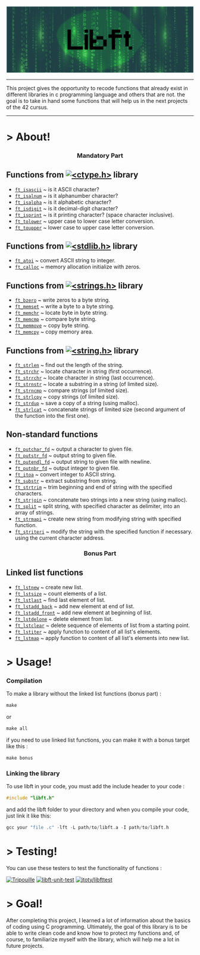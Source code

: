
<div align="center">
<img width=800 hiegth=400 src="https://github.com/Mou-SED/LogosD/blob/master/LibftD.png">
</div>

<hr/>

This project gives the opportunity to recode functions that already exist in different libraries in c programming language and others that are not. the goal is to take in hand some functions that will help us in the next projects of the 42 cursus.

<hr/>

# > About!

<h3 align="center">Mandatory Part</h3>

## Functions from [![<ctype.h>](https://img.shields.io/badge/-%3Cctype.h%3E-blue)](https://devdocs.io/c/string/byte) library

- [`ft_isascii`](https://github.com/Mou-SED/libft-42-cursus/blob/main/src/ft_isascii.c) ~ is it ASCII character?
- [`ft_isalnum`](https://github.com/Mou-SED/libft-42-cursus/blob/main/src/ft_isalnum.c) ~ is it alphanumber character?
- [`ft_isalpha`](https://github.com/Mou-SED/libft-42-cursus/blob/main/src/ft_isalpha.c) ~ is it alphabetic character?
- [`ft_isdigit`](https://github.com/Mou-SED/libft-42-cursus/blob/main/src/ft_isdigit.c) ~ is it decimal-digit character?
- [`ft_isprint`](https://github.com/Mou-SED/libft-42-cursus/blob/main/src/ft_isprint.c) ~ is it printing character? (space character inclusive).
- [`ft_tolower`](https://github.com/Mou-SED/libft-42-cursus/blob/main/src/ft_tolower.c) ~ upper case to lower case letter conversion.
- [`ft_toupper`](https://github.com/Mou-SED/libft-42-cursus/blob/main/src/ft_toupper.c) ~ lower case to upper case letter conversion.

## Functions from [![<stdlib.h>](https://img.shields.io/badge/-%3Cstdlib.h%3E-blue)](https://devdocs.io/c/memory) library

- [`ft_atoi`](https://github.com/Mou-SED/libft-42-cursus/blob/main/src/ft_atoi.c) ~ convert ASCII string to integer.
- [`ft_calloc`](https://github.com/Mou-SED/libft-42-cursus/blob/main/src/ft_calloc.c) ~ memory allocation initialize with zeros.

## Functions from [![<strings.h>](https://img.shields.io/badge/-%3Cstrings.h%3E-blue)](https://fr.wikipedia.org/wiki/String.h) library

- [`ft_bzero`](https://github.com/Mou-SED/libft-42-cursus/blob/main/src/ft_bzero.c) ~ write zeros to a byte string.
- [`ft_memset`](https://github.com/Mou-SED/libft-42-cursus/blob/main/src/ft_memset.c) ~ write a byte to a byte string.
- [`ft_memchr`](https://github.com/Mou-SED/libft-42-cursus/blob/main/src/ft_memchr.c) ~ locate byte in byte string.
- [`ft_memcmp`](https://github.com/Mou-SED/libft-42-cursus/blob/main/src/ft_memcmp.c) ~ compare byte string.
- [`ft_memmove`](https://github.com/Mou-SED/libft-42-cursus/blob/main/src/ft_memmove.c) ~ copy byte string.
- [`ft_memcpy`](https://github.com/Mou-SED/libft-42-cursus/blob/main/src/ft_memcpy.c) ~ copy memory area.

## Functions from [![<string.h>](https://img.shields.io/badge/-%3Cstring.h%3E-blue)](https://devdocs.io/c/string/byte) library

- [`ft_strlen`](https://github.com/Mou-SED/libft-42-cursus/blob/main/src/ft_strlen.c) ~ find out the length of the string.
- [`ft_strchr`](https://github.com/Mou-SED/libft-42-cursus/blob/main/src/ft_strchr.c) ~ locate character in string (first occurrence).
- [`ft_strrchr`](https://github.com/Mou-SED/libft-42-cursus/blob/main/src/ft_strrchr.c) ~ locate character in string (last occurrence).
- [`ft_strnstr`](https://github.com/Mou-SED/libft-42-cursus/blob/main/src/ft_strnstr.c) ~ locate a substring in a string (of limited size).
- [`ft_strncmp`](https://github.com/Mou-SED/libft-42-cursus/blob/main/src/ft_strncmp.c) ~ compare strings (of limited size).
- [`ft_strlcpy`](https://github.com/Mou-SED/libft-42-cursus/blob/main/src/ft_strlcpy.c) ~ copy strings (of limited size).
- [`ft_strdup`](https://github.com/Mou-SED/libft-42-cursus/blob/main/src/ft_strdup.c) ~ save a copy of a string (using malloc).
- [`ft_strlcat`](https://github.com/Mou-SED/libft-42-cursus/blob/main/src/ft_strlcat.c) ~ concatenate strings of limited size (second argument of the function into the first one).

## Non-standard functions

- [`ft_putchar_fd`](https://github.com/Mou-SED/libft-42-cursus/blob/main/src/ft_putchar_fd.c) ~ output a character to given file.
- [`ft_putstr_fd`](https://github.com/Mou-SED/libft-42-cursus/blob/main/src/ft_putstr_fd.c) ~ output string to given file.
- [`ft_putendl_fd`](https://github.com/Mou-SED/libft-42-cursus/blob/main/src/ft_putendl_fd.c) ~ output string to given file with newline.
- [`ft_putnbr_fd`](https://github.com/Mou-SED/libft-42-cursus/blob/main/src/ft_putnbr_fd.c) ~ output integer to given file.
- [`ft_itoa`](https://github.com/Mou-SED/libft-42-cursus/blob/main/src/ft_itoa.c) ~ convert integer to ASCII string.
- [`ft_substr`](https://github.com/Mou-SED/libft-42-cursus/blob/main/src/ft_substr.c) ~ extract substring from string.
- [`ft_strtrim`](https://github.com/Mou-SED/libft-42-cursus/blob/main/src/ft_strtrim.c) ~ trim beginning and end of string with the specified characters.
- [`ft_strjoin`](https://github.com/Mou-SED/libft-42-cursus/blob/main/src/ft_strjoin.c) ~ concatenate two strings into a new string (using malloc).
- [`ft_split`](https://github.com/Mou-SED/libft-42-cursus/blob/main/src/ft_split.c) ~ split string, with specified character as delimiter, into an array of strings.
- [`ft_strmapi`](https://github.com/Mou-SED/libft-42-cursus/blob/main/src/ft_strmapi.c) ~ create new string from modifying string with specified function.
- [`ft_striteri`](https://github.com/Mou-SED/libft-42-cursus/blob/main/src/ft_striteri.c) ~ modify the string with the specified function if necessary. using the current character address.

<h3 align="center">Bonus Part</h3>

## Linked list functions

- [`ft_lstnew`](https://github.com/Mou-SED/libft-42-cursus/blob/main/src/bonus/ft_lstnew.c) ~ create new list.
- [`ft_lstsize`](https://github.com/Mou-SED/libft-42-cursus/blob/main/src/bonus/ft_lstsize.c) ~ count elements of a list.
- [`ft_lstlast`](https://github.com/Mou-SED/libft-42-cursus/blob/main/src/bonus/ft_lstlast.c) ~ find last element of list.
- [`ft_lstadd_back`](https://github.com/Mou-SED/libft-42-cursus/blob/main/src/bonus/ft_lstadd_back.c) ~ add new element at end of list.
- [`ft_lstadd_front`](https://github.com/Mou-SED/libft-42-cursus/blob/main/src/bonus/ft_lstadd_front.c) ~ add new element at beginning of list.
- [`ft_lstdelone`](https://github.com/Mou-SED/libft-42-cursus/blob/main/src/bonus/ft_lstdelone.c) ~ delete element from list.
- [`ft_lstclear`](https://github.com/Mou-SED/libft-42-cursus/blob/main/src/bonus/ft_lstclear.c) ~ delete sequence of elements of list from a starting point.
- [`ft_lstiter`](https://github.com/Mou-SED/libft-42-cursus/blob/main/src/bonus/ft_lstiter.c) ~ apply function to content of all list's elements.
- [`ft_lstmap`](https://github.com/Mou-SED/libft-42-cursus/blob/main/src/bonus/ft_lstmap.c) ~ apply function to content of all list's elements into new list.
  
# > Usage!

### Compilation

To make a library without the linked list functions (bonus part) :

```c
make
```
or
```c
make all
```
if you need to use linked list functions, you can make it with a bonus target like this :
```c
make bonus
```

### Linking the library

To use libft in your code, you must add the include header to your code :

```c
#include "libft.h"
```
and add the libft folder to your directory and when you compile your code, just link it like this:

```c
gcc your "file .c" -lft -L path/to/libft.a -I path/to/libft.h
```

# > Testing!

You can use these testers to test the functionality of functions :

[![Tripouille](https://img.shields.io/badge/-Tripouille%2FTester-green)](https://github.com/Tripouille/libftTester) [![libft-unit-test](https://img.shields.io/badge/-alelievr%20%2F%20libft--unit--test-green)](https://github.com/alelievr/libft-unit-test) [![jtoty/libfttest](https://img.shields.io/badge/-jtoty%2FLibftest-green)](https://github.com/jtoty/Libftest)

# > Goal!

After completing this project, I learned a lot of information about the basics of coding using C programming. Ultimately, the goal of this library is to be able to write clean code and know how to protect my functions and, of course, to familiarize myself with the library, which will help me a lot in future projects.
